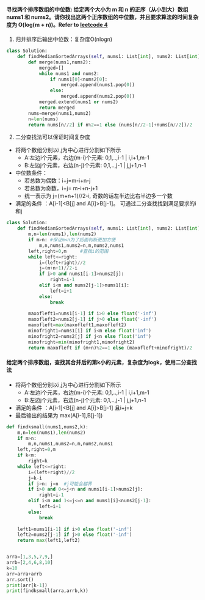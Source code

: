 ####  寻找两个排序数组的中位数: 给定两个大小为 m 和 n 的正序（从小到大）数组 nums1 和 nums2。请你找出这两个正序数组的中位数，并且要求算法的时间复杂度为 O(log(m + n))。Refer to [leetcode 4](https://leetcode-cn.com/problems/median-of-two-sorted-arrays/)
1. 归并排序后输出中位数：复杂度O(nlogn)
```python
class Solution:
    def findMedianSortedArrays(self, nums1: List[int], nums2: List[int]) -> float:
        def merge(nums1,nums2):
            merged=[]
            while nums1 and nums2:
                if nums1[0]<nums2[0]:
                    merged.append(nums1.pop(0))
                else:
                    merged.append(nums2.pop(0))
            merged.extend(nums1 or nums2)
            return merged
        nums=merge(nums1,nums2)
        n=len(nums)
        return nums[n//2] if n%2==1 else (nums[n//2-1]+nums[n//2])/2
```
2. 二分查找法可以保证时间复杂度
* 将两个数组分别以i,j为中心进行分割如下所示
    * A:左边i个元素，右边(m-i)个元素: 0,1,..,i-1 | i,i+1,m-1
    * B:左边j个元素，右边(n-j)个元素: 0,1,..,j-1 | j,j+1,n-1
* 中位数条件：
    * 若总数为偶数：i+j=m-i+n-j 
    * 若总数为奇数，i+j= m-i+n-j+1
    * 统一表示为 j=(m+n+1)//2-i,  奇数的话左半边比右半边多一个数
* 满足的条件 ：A[i-1]<B[j] and A[i]>B[j-1]。 可通过二分查找找到满足要求的i和j
```python
class Solution:
    def findMedianSortedArrays(self, nums1: List[int], nums2: List[int]) -> float:
        m,n=len(nums1),len(nums2)
        if m>n: #保证m<n为了后面判断更加方便
            m,n,nums1,nums2=n,m,nums2,nums1
        left,right=0,m     #查找i的范围
        while left<=right: 
            i=(left+right)//2
            j=(m+n+1)//2-i
            if i>0 and nums1[i-1]>nums2[j]:
                right=i-1
            elif i<m and nums2[j-1]>nums1[i]:
                left=i+1
            else:
                break
        
        maxofleft1=nums1[i-1] if i>0 else float('-inf')
        maxofleft2=nums2[j-1] if j>0 else float('-inf')
        maxofleft=max(maxofleft1,maxofleft2)
        minofright1=nums1[i] if i<m else float('inf')
        minofright2=nums2[j] if j<n else float('inf')
        minofright=min(minofright1,minofright2)
        return maxofleft if (m+n)%2==1 else (maxofleft+minofright)/2
```
    
#### 给定两个排序数组，查找其合并后的第k小的元素，复杂度为logk，使用二分查找法
* 将两个数组分别以i,j为中心进行分割如下所示
    * A:左边i个元素，右边(m-i)个元素: 0,1,..,i-1 | i,i+1,m-1
    * B:左边j个元素，右边(n-j)个元素: 0,1,..,j-1 | j,j+1,n-1
* 满足的条件 ：A[i-1]<B[j] and A[i]>B[j-1] 且i+j=k
* 最后输出的结果为 max(A[i-1],B[j-1])
```python
def findksmall(nums1,nums2,k):
    m,n=len(nums1),len(nums2)
    if m>n:
        m,n,nums1,nums2=n,m,nums2,nums1
    left,right=0,m
    if k<m:
        right=k
    while left<=right:
        i=(left+right)//2
        j=k-i
        if j>n: j=n  #j可能会越界
        if i>0 and 0<=j<n and nums1[i-1]>nums2[j]:
            right=i-1
        elif i<m and 1<=j<=n and nums1[i]<nums2[j-1]:
            left=i+1
        else:
            break
        
    left1=nums1[i-1] if i>0 else float('-inf')
    left2=nums2[j-1] if j>0 else float('-inf')
    return max(left1,left2)


arra=[1,3,5,7,9,]
arrb=[2,4,6,8,10]
k=10
arr=arra+arrb
arr.sort()
print(arr[k-1])
print(findksmall(arra,arrb,k))
```
